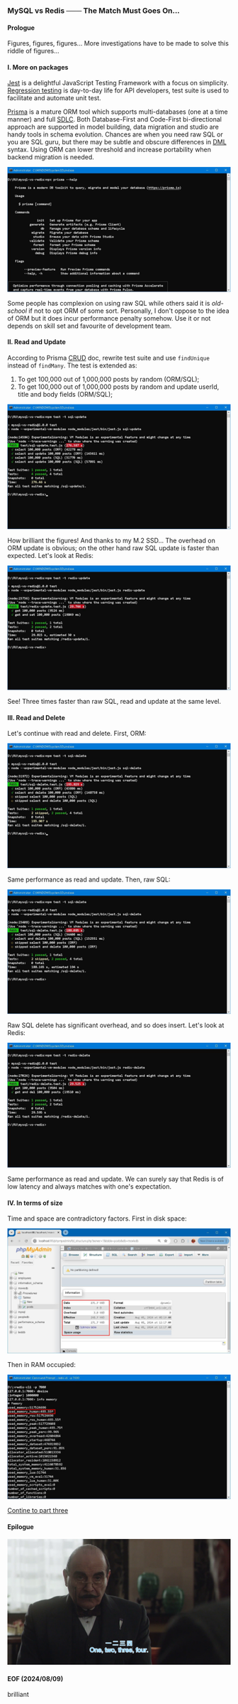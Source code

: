 ### MySQL vs Redis ─── The Match Must Goes On... 


#### Prologue 
Figures, figures, figures... More investigations have to be made to solve this riddle of figures... 


#### I. More on packages 
[Jest](https://jestjs.io/) is a delightful JavaScript Testing Framework with a focus on simplicity. [Regression testing](https://en.wikipedia.org/wiki/Regression_testing) is day-to-day life for API developers, test suite is used to facilitate and automate unit test. 

[Prisma](https://www.prisma.io/) is a mature ORM tool which supports multi-databases (one at a time manner) and full [SDLC](https://www.geeksforgeeks.org/software-development-life-cycle-sdlc/). Both Database-First and Code-First bi-directional approach are supported in model building, data migration and studio are handy tools in schema evolution. Chances are when you need raw SQL or you are SQL guru, but there may be subtle and obscure differences in [DML](https://en.wikipedia.org/wiki/Data_manipulation_language) syntax. Using ORM can lower threshold and increase portability when backend migration is needed. 

![alt prisma help](img/prisma-help.JPG)

Some people has complexion on using raw SQL while others said it is *old-school* if not to opt ORM of some sort. Personally, I don't oppose to the idea of ORM but it does incur performance penalty somehow. Use it or not depends on skill set and favourite of development team. 


#### II. Read and Update 
According to Prisma [CRUD](https://www.prisma.io/docs/orm/prisma-client/queries/crud) doc, rewrite test suite and use `findUnique` instead of `findMany`. The test is extended as: 
1. To get 100,000 out of 1,000,000 posts by random (ORM/SQL);
2. To get 100,000 out of 1,000,000 posts by random and update userId, title and body fields (ORM/SQL); 

![alt sql update](img/test-sql-update.JPG)

How brilliant the figures! And thanks to my M.2 SSD... The overhead on ORM update is obvious; on the other hand raw SQL update is faster than expected. Let's look at Redis: 

![alt redis update](img/test-redis-update.JPG)

See! Three times faster than raw SQL, read and update at the same level. 


#### III. Read and Delete 
Let's continue with read and delete. First, ORM: 

![alt sql delete orm](img/test-sql-delete-orm.JPG)

Same performance as read and update. Then, raw SQL: 

![alt sql delete raw](img/test-sql-delete.JPG)

Raw SQL delete has significant overhead, and so does insert. Let's look at Redis: 

![alt redis delete](img/test-redis-delete.JPG)

Same performance as read and update. We can surely say that Redis is of low latency and always matches with one's expectation. 


#### IV. In terms of size
Time and space are contradictory factors. First in disk space: 

![alt mysql size](img/mysql-size.JPG)

Then in RAM occupied: 

![alt redis size](img/redis-size.JPG)

[Contine to part three](README-Part3.md)


#### Epilogue
![alt 1234](img/vlcsnap-2024-08-07-14h43m48s804.png)


#### EOF (2024/08/09)
brilliant
